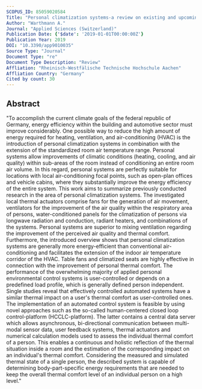 ```yaml
---
SCOPUS_ID: 85059020584
Title: "Personal climatization systems-a review on existing and upcoming concepts"
Author: "Warthmann A."
Journal: "Applied Sciences (Switzerland)"
Publication Date: {'$date': '2019-01-01T00:00:00Z'}
Publication Year: 2019
DOI: "10.3390/app9010035"
Source Type: "Journal"
Document Type: "re"
Document Type Description: "Review"
Affliation: "Rheinisch-Westfälische Technische Hochschule Aachen"
Affliation Country: "Germany"
Cited by count: 30
---
```


## Abstract
"To accomplish the current climate goals of the federal republic of Germany, energy efficiency within the building and automotive sector must improve considerably. One possible way to reduce the high amount of energy required for heating, ventilation, and air-conditioning (HVAC) is the introduction of personal climatization systems in combination with the extension of the standardized room air temperature range. Personal systems allow improvements of climatic conditions (heating, cooling, and air quality) within sub-areas of the room instead of conditioning an entire room air volume. In this regard, personal systems are perfectly suitable for locations with local air-conditioning focal points, such as open-plan offices and vehicle cabins, where they substantially improve the energy efficiency of the entire system. This work aims to summarize previously conducted research in the area of personal climatization systems. The investigated local thermal actuators comprise fans for the generation of air movement, ventilators for the improvement of the air quality within the respiratory area of persons, water-conditioned panels for the climatization of persons via longwave radiation and conduction, radiant heaters, and combinations of the systems. Personal systems are superior to mixing ventilation regarding the improvement of the perceived air quality and thermal comfort. Furthermore, the introduced overview shows that personal climatization systems are generally more energy-efficient than conventional air-conditioning and facilitates the extension of the indoor air temperature corridor of the HVAC. Table fans and climatized seats are highly effective in connection with the improvement of personal thermal comfort. The performance of the overwhelming majority of applied personal environmental control systems is user-controlled or depends on a predefined load profile, which is generally defined person independent. Single studies reveal that effectively controlled automated systems have a similar thermal impact on a user's thermal comfort as user-controlled ones. The implementation of an automated control system is feasible by using novel approaches such as the so-called human-centered closed loop control-platform (HCCLC-platform). The latter contains a central data server which allows asynchronous, bi-directional communication between multi-modal sensor data, user feedback systems, thermal actuators and numerical calculation models used to assess the individual thermal comfort of a person. This enables a continuous and holistic reflection of the thermal situation inside a room and the estimation of the corresponding impact on an individual's thermal comfort. Considering the measured and simulated thermal state of a single person, the described system is capable of determining body-part-specific energy requirements that are needed to keep the overall thermal comfort level of an individual person on a high level."

